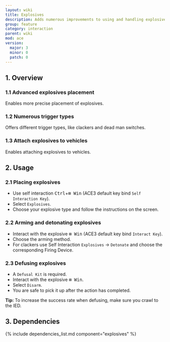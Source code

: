 ```yaml
---
layout: wiki
title: Explosives
description: Adds numerous improvements to using and handling explosives.
group: feature
category: interaction
parent: wiki
mod: ace
version:
  major: 3
  minor: 0
  patch: 0
---
```


## 1. Overview

### 1.1 Advanced explosives placement
Enables more precise placement of explosives.

### 1.2 Numerous trigger types
Offers different trigger types, like clackers and dead man switches.

### 1.3 Attach explosives to vehicles
Enables attaching explosives to vehicles.

## 2. Usage

### 2.1 Placing explosives
- Use self interaction <kbd>Ctrl</kbd>+<kbd>⊞&nbsp;Win</kbd> (ACE3 default key bind `Self Interaction Key`).
- Select `Explosives`.
- Choose your explosive type and follow the instructions on the screen.

### 2.2 Arming and detonating explosives
- Interact with the explosive <kbd>⊞&nbsp;Win</kbd> (ACE3 default key bind `Interact Key`).
- Choose the arming method.
- For clackers use Self Interaction `Explosives` &rarr; `Detonate` and choose the corresponding Firing Device.

### 2.3 Defusing explosives
- A `Defusal Kit` is required.
- Interact with the explosive <kbd>⊞&nbsp;Win</kbd>.
- Select `Disarm`.
- You are safe to pick it up after the action has completed.

**Tip:** To increase the success rate when defusing, make sure you crawl to the IED.

## 3. Dependencies

{% include dependencies_list.md component="explosives" %}
